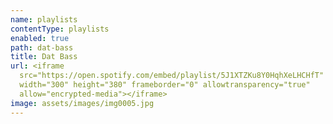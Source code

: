 ```yaml
---
name: playlists
contentType: playlists
enabled: true
path: dat-bass
title: Dat Bass
url: <iframe
  src="https://open.spotify.com/embed/playlist/5J1XTZKu8Y0HqhXeLHCHfT"
  width="300" height="380" frameborder="0" allowtransparency="true"
  allow="encrypted-media"></iframe>
image: assets/images/img0005.jpg
---
```

